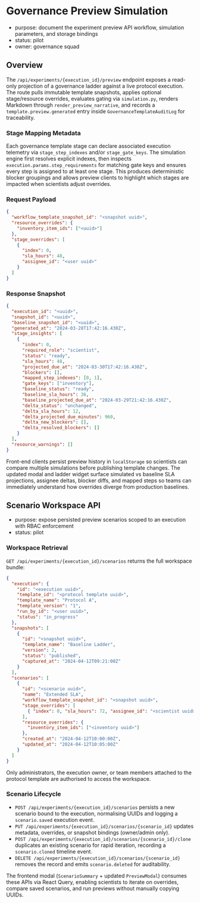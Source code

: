 # Governance Preview Simulation

- purpose: document the experiment preview API workflow, simulation parameters, and storage bindings
- status: pilot
- owner: governance squad

## Overview

The `/api/experiments/{execution_id}/preview` endpoint exposes a read-only projection of a governance ladder against a live protocol execution. The route pulls immutable template snapshots, applies optional stage/resource overrides, evaluates gating via `simulation.py`, renders Markdown through `render_preview_narrative`, and records a `template.preview.generated` entry inside `GovernanceTemplateAuditLog` for traceability.

### Stage Mapping Metadata

Each governance template stage can declare associated execution telemetry via `stage_step_indexes` and/or `stage_gate_keys`. The
simulation engine first resolves explicit indexes, then inspects `execution.params.step_requirements` for matching gate keys and
ensures every step is assigned to at least one stage. This produces deterministic blocker groupings and allows preview clients to
highlight which stages are impacted when scientists adjust overrides.

### Request Payload

```json
{
  "workflow_template_snapshot_id": "<snapshot uuid>",
  "resource_overrides": {
    "inventory_item_ids": ["<uuid>"]
  },
  "stage_overrides": [
    {
      "index": 0,
      "sla_hours": 48,
      "assignee_id": "<user uuid>"
    }
  ]
}
```

### Response Snapshot

```json
{
  "execution_id": "<uuid>",
  "snapshot_id": "<uuid>",
  "baseline_snapshot_id": "<uuid>",
  "generated_at": "2024-03-28T17:42:16.430Z",
  "stage_insights": [
    {
      "index": 0,
      "required_role": "scientist",
      "status": "ready",
      "sla_hours": 48,
      "projected_due_at": "2024-03-30T17:42:16.430Z",
      "blockers": [],
      "mapped_step_indexes": [0, 1],
      "gate_keys": ["inventory"],
      "baseline_status": "ready",
      "baseline_sla_hours": 36,
      "baseline_projected_due_at": "2024-03-29T21:42:16.430Z",
      "delta_status": "unchanged",
      "delta_sla_hours": 12,
      "delta_projected_due_minutes": 960,
      "delta_new_blockers": [],
      "delta_resolved_blockers": []
    }
  ],
  "resource_warnings": []
}
```

Front-end clients persist preview history in `localStorage` so scientists can compare multiple simulations before publishing template changes. The updated modal and ladder widget surface simulated vs baseline SLA projections, assignee deltas, blocker diffs, and mapped steps so teams can immediately understand how overrides diverge from production baselines.

## Scenario Workspace API

- purpose: expose persisted preview scenarios scoped to an execution with RBAC enforcement
- status: pilot

### Workspace Retrieval

`GET /api/experiments/{execution_id}/scenarios` returns the full workspace bundle:

```json
{
  "execution": {
    "id": "<execution uuid>",
    "template_id": "<protocol template uuid>",
    "template_name": "Protocol A",
    "template_version": "1",
    "run_by_id": "<user uuid>",
    "status": "in_progress"
  },
  "snapshots": [
    {
      "id": "<snapshot uuid>",
      "template_name": "Baseline Ladder",
      "version": 2,
      "status": "published",
      "captured_at": "2024-04-12T09:21:00Z"
    }
  ],
  "scenarios": [
    {
      "id": "<scenario uuid>",
      "name": "Extended SLA",
      "workflow_template_snapshot_id": "<snapshot uuid>",
      "stage_overrides": [
        { "index": 0, "sla_hours": 72, "assignee_id": "<scientist uuid>" }
      ],
      "resource_overrides": {
        "inventory_item_ids": ["<inventory uuid>"]
      },
      "created_at": "2024-04-12T10:00:00Z",
      "updated_at": "2024-04-12T10:05:00Z"
    }
  ]
}
```

Only administrators, the execution owner, or team members attached to the protocol template are authorised to access the workspace.

### Scenario Lifecycle

- `POST /api/experiments/{execution_id}/scenarios` persists a new scenario bound to the execution, normalising UUIDs and logging a `scenario.saved` execution event.
- `PUT /api/experiments/{execution_id}/scenarios/{scenario_id}` updates metadata, overrides, or snapshot bindings (owner/admin only).
- `POST /api/experiments/{execution_id}/scenarios/{scenario_id}/clone` duplicates an existing scenario for rapid iteration, recording a `scenario.cloned` timeline event.
- `DELETE /api/experiments/{execution_id}/scenarios/{scenario_id}` removes the record and emits `scenario.deleted` for auditability.

The frontend modal (`ScenarioSummary` + updated `PreviewModal`) consumes these APIs via React Query, enabling scientists to iterate on overrides, compare saved scenarios, and run previews without manually copying UUIDs.
